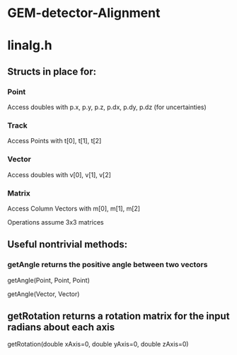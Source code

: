 # GEM-detector-Alignment

# linalg.h

## Structs in place for:

### Point    

 Access doubles with p.x, p.y, p.z, p.dx, p.dy, p.dz (for uncertainties)

### Track

 Access Points with t[0], t[1], t[2]

### Vector

 Access doubles with v[0], v[1], v[2]

### Matrix

 Access Column Vectors with m[0], m[1], m[2]

 Operations assume 3x3 matrices

## Useful nontrivial methods:

### getAngle returns the positive angle between two vectors

 getAngle(Point, Point, Point)

 getAngle(Vector, Vector)

## getRotation returns a rotation matrix for the input radians about each axis

 getRotation(double xAxis=0, double yAxis=0, double zAxis=0)
